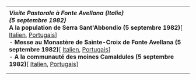 |     |
| --- |
|  |
| ***Visite Pastorale à Fonte Avellana (Italie)***<br>***(5 septembre 1982)***<br>**A la population de Serra Sant'Abbondio (5 septembre 1982)**\[ [Italien](/content/john-paul-ii/it/speeches/1982/september/documents/hf_jp-ii_spe_19820905_serra-s-abbondio.html), [Portugais](/content/john-paul-ii/pt/speeches/1982/september/documents/hf_jp-ii_spe_19820905_serra-s-abbondio.html)\]<br>- **Messe au Monastère de Sainte-Croix de Fonte Avellana (5 septembre 1982)**\[ [Italien](/content/john-paul-ii/it/homilies/1982/documents/hf_jp-ii_hom_19820905_fonte-avellana.html), [Portugais](/content/john-paul-ii/pt/homilies/1982/documents/hf_jp-ii_hom_19820905_fonte-avellana.html)\]<br>- **A la communauté des moines Camaldules (5 septembre 1982)**\[ [Italien](/content/john-paul-ii/it/speeches/1982/september/documents/hf_jp-ii_spe_19820905_monaci-camaldolesi.html), [Portugais](/content/john-paul-ii/pt/speeches/1982/september/documents/hf_jp-ii_spe_19820905_monaci-camaldolesi.html)\] |
|  |
|  |